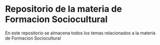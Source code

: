 # Repositorio de la materia de Formacion Sociocultural

En este repositorio se almacena todos los temas relacionados a la materia de 
Formacion Sociocultural